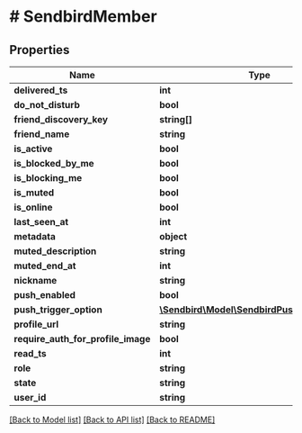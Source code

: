 # # SendbirdMember

## Properties

Name | Type | Description | Notes
------------ | ------------- | ------------- | -------------
**delivered_ts** | **int** |  | [optional]
**do_not_disturb** | **bool** |  | [optional]
**friend_discovery_key** | **string[]** |  | [optional]
**friend_name** | **string** |  | [optional]
**is_active** | **bool** |  | [optional]
**is_blocked_by_me** | **bool** |  | [optional]
**is_blocking_me** | **bool** |  | [optional]
**is_muted** | **bool** |  | [optional]
**is_online** | **bool** |  | [optional]
**last_seen_at** | **int** |  | [optional]
**metadata** | **object** |  | [optional]
**muted_description** | **string** |  | [optional]
**muted_end_at** | **int** |  | [optional]
**nickname** | **string** |  | [optional]
**push_enabled** | **bool** |  | [optional]
**push_trigger_option** | [**\Sendbird\Model\SendbirdPushTriggerOption**](SendbirdPushTriggerOption.md) |  | [optional]
**profile_url** | **string** |  | [optional]
**require_auth_for_profile_image** | **bool** |  | [optional]
**read_ts** | **int** |  | [optional]
**role** | **string** |  | [optional]
**state** | **string** |  | [optional]
**user_id** | **string** |  |

[[Back to Model list]](../../README.md#models) [[Back to API list]](../../README.md#endpoints) [[Back to README]](../../README.md)
